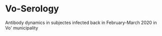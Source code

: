 # Vo-Serology
Antibody dynamics in subjectes infected back in February-March 2020 in Vo' municipality
